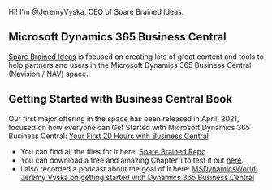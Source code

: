 Hi! I'm @JeremyVyska, CEO of Spare Brained Ideas.

## Microsoft Dynamics 365 Business Central
[Spare Brained Ideas](https://sparebrained.com) is focused on creating lots of great content and tools to help partners and users in the Microsoft Dynamics 365 Business Central (Navision / NAV) space.


## Getting Started with Business Central Book
Our first major offering in the space has been released in April, 2021, focused on how everyone can Get Started with Microsoft Dynamics 365 Business Central:
[Your First 20 Hours with Business Central](https://sparebrained.com/your-first-20-hours-with-microsoft-dynamics-365-business-central/)

- You can find all the files for it here.  [Spare Brained Repo](https://github.com/SpareBrainedIdeas/YourFirst20Hours-SampleData)
- You can download a free and amazing Chapter 1 to test it out [here](https://gumroad.com/l/YourFirst20Preview).
- I also recorded a podcast about the goal of it here:
[MSDynamicsWorld: Jeremy Vyska on getting started with Dynamics 365 Business Central](https://msdynamicsworld.com/story/msdw-podcast-jeremy-vyska-getting-started-dynamics-365-business-central)
